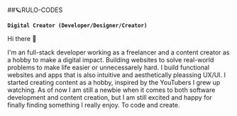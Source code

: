 ##🪐RULO-CODES

**`Digital Creator (Developer/Designer/Creator)`**

Hi there 👋

I'm an full-stack developer working as a freelancer and a content creator as a hobby to make a digital impact. Building websites to solve real-world problems to make life easier or unnecessarely hard. I build functional websites and apps that is also intuitive and aesthetically pleassing UX/UI. I started creating content as a hobby, inspired by the YouTubers I grew up watching. As of now I am still a  newbie when it comes to both software development and content creation, but I am still excited and happy for finally finding something I really enjoy. To code and create.
